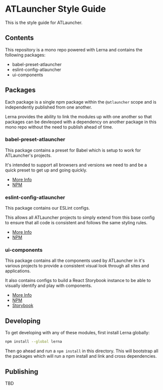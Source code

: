 # ATLauncher Style Guide
This is the style guide for ATLauncher.

## Contents
This repository is a mono repo powered with Lerna and contains the following packages:

 - babel-preset-atlauncher
 - eslint-config-atlauncher
 - ui-components

## Packages
Each package is a single npm package within the `@atlauncher` scope and is independently published from one another.

Lerna provides the ability to link the modules up with one another so that packages can be devleoped with a
dependency on another package in this mono repo without the need to publish ahead of time.

### babel-preset-atlauncher
This package contains a preset for Babel which is setup to work for ATLauncher's projects.

It's intended to support all browsers and versions we need to and be a quick preset to get up and going quickly.

- [More Info](https://github.com/ATLauncher/style-guide/blob/master/babel-present-atlauncher/README.md)
- [NPM](https://www.npmjs.com/package/@atlauncher/babel-present-atlauncher)

### eslint-config-atlauncher
This package contains our ESLint configs.

This allows all ATLauncher projects to simply extend from this base config to ensure that all code is consistent and
follows the same styling rules.

- [More Info](https://github.com/ATLauncher/style-guide/blob/master/eslint-config-atlauncher/README.md)
- [NPM](https://www.npmjs.com/package/@atlauncher/eslint-config-atlauncher)

### ui-components
This package contains all the components used by ATLauncher in it's various projects to provide a consistent visual
look through all sites and applications.

It also contains configs to build a React Storybook instance to be able to visually identify and play with components.

- [More Info](https://github.com/ATLauncher/style-guide/blob/master/ui-components/README.md)
- [NPM](https://www.npmjs.com/package/@atlauncher/ui-components)
- [Storybook](https://atlauncher.github.io/style-guide/)

## Developing
To get developing with any of these modules, first install Lerna globally:

```bash
npm install --global lerna
```

Then go ahead and run a `npm install` in this directory. This will bootstrap all the packages which will run a npm
install and link and cross dependencies.

## Publishing
TBD